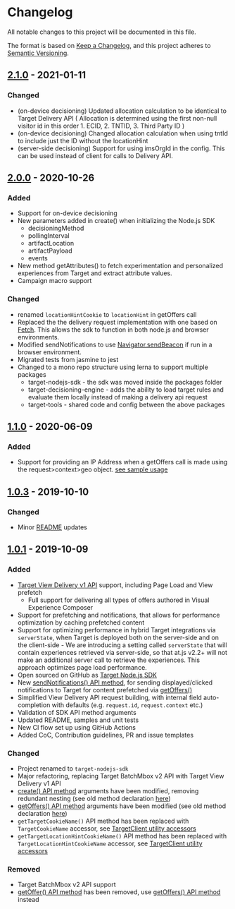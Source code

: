 # Changelog

All notable changes to this project will be documented in this file.

The format is based on [Keep a Changelog](https://keepachangelog.com/en/1.0.0/),
and this project adheres to [Semantic Versioning](https://semver.org/spec/v2.0.0.html).

## [2.1.0] - 2021-01-11

### Changed

- (on-device decisioning) Updated allocation calculation to be identical to Target Delivery API ( Allocation is determined using the first non-null visitor id in this order 1. ECID, 2. TNTID, 3. Third Party ID )
- (on-device decisioning) Changed allocation calculation when using tntId to include just the ID without the locationHint
- (server-side decisioning) Support for using imsOrgId in the config. This can be used instead of client for calls to Delivery API.

## [2.0.0] - 2020-10-26

### Added

- Support for on-device decisioning
- New parameters added in create() when initializing the Node.js SDK
  - decisioningMethod
  - pollingInterval
  - artifactLocation
  - artifactPayload
  - events
- New method getAttributes() to fetch experimentation and personalized experiences from Target and extract attribute values.
- Campaign macro support

### Changed

- renamed `locationHintCookie` to `locationHint` in getOffers call
- Replaced the the delivery request implementation with one based on [Fetch](https://fetch.spec.whatwg.org). This allows the sdk to function in both node.js and browser environments.
- Modified sendNotifications to use [Navigator.sendBeacon](https://developer.mozilla.org/en-US/docs/Web/API/Navigator/sendBeacon) if run in a browser environment.
- Migrated tests from jasmine to jest
- Changed to a mono repo structure using lerna to support multiple packages
  - target-nodejs-sdk - the sdk was moved inside the packages folder
  - target-decisioning-engine - adds the ability to load target rules and evaluate them locally instead of making a delivery api request
  - target-tools - shared code and config between the above packages

## [1.1.0] - 2020-06-09

### Added

- Support for providing an IP Address when a getOffers call is made using the request>context>geo object. [see sample usage](https://gist.github.com/jasonwaters/9a408ac65717c272efbce12d43d62c4d)

## [1.0.3] - 2019-10-10

### Changed

- Minor [README](README.md) updates

## [1.0.1] - 2019-10-09

### Added

- [Target View Delivery v1 API](https://developers.adobetarget.com/api/delivery-api/) support, including Page Load and View prefetch
  - Full support for delivering all types of offers authored in Visual Experience Composer
- Support for prefetching and notifications, that allows for performance optimization by caching prefetched content
- Support for optimizing performance in hybrid Target integrations via `serverState`, when Target is deployed both on the server-side and
  on the client-side - We are introducing a setting called `serverState` that will contain experiences retrieved via server-side, so that
  at.js v2.2+ will not make an additional server call to retrieve the experiences. This approach optimizes page load performance.
- Open sourced on GitHub as [Target Node.js SDK](https://github.com/adobe/target-nodejs-sdk)
- New [sendNotifications() API method](README.md#targetclientsendnotifications), for sending displayed/clicked notifications
  to Target for content prefetched via [getOffers()](README.md#targetclientgetoffers)
- Simplified View Delivery API request building, with internal field auto-completion with defaults
  (e.g. `request.id`, `request.context` etc.)
- Validation of SDK API method arguments
- Updated README, samples and unit tests
- New CI flow set up using GitHub Actions
- Added CoC, Contribution guidelines, PR and issue templates

### Changed

- Project renamed to `target-nodejs-sdk`
- Major refactoring, replacing Target BatchMbox v2 API with Target View Delivery v1 API
- [create() API method](README.md#targetclientcreate) arguments have been modified, removing redundant nesting (see old
  method declaration [here](https://www.npmjs.com/package/@adobe/target-node-client#targetnodeclientcreate))
- [getOffers() API method](README.md#targetclientgetoffers) arguments have been modified (see old
  method declaration [here](https://www.npmjs.com/package/@adobe/target-node-client#targetnodeclientgetoffers))
- `getTargetCookieName()` API method has been replaced with `TargetCookieName` accessor, see
  [TargetClient utility accessors](README.md#targetclient-utility-accessors)
- `getTargetLocationHintCookieName()` API method has been replaced with `TargetLocationHintCookieName` accessor, see
  [TargetClient utility accessors](README.md#targetclient-utility-accessors)

### Removed

- Target BatchMbox v2 API support
- [getOffer() API method](https://www.npmjs.com/package/@adobe/target-node-client#targetnodeclientgetoffer) has been removed,
  use [getOffers() API method](README.md#targetclientgetoffers) instead

[unreleased]: https://github.com/adobe/target-nodejs-sdk/compare/v2.1.0...HEAD
[2.1.0]: https://github.com/adobe/target-nodejs-sdk/compare/v2.0.0...v2.1.0
[2.0.0]: https://github.com/adobe/target-nodejs-sdk/compare/v1.1.0...v2.0.0
[1.1.0]: https://github.com/adobe/target-nodejs-sdk/compare/v1.0.3...v1.1.0
[1.0.3]: https://github.com/adobe/target-nodejs-sdk/compare/v1.0.1...v1.0.3
[1.0.1]: https://github.com/adobe/target-nodejs-sdk/releases/tag/v1.0.1
